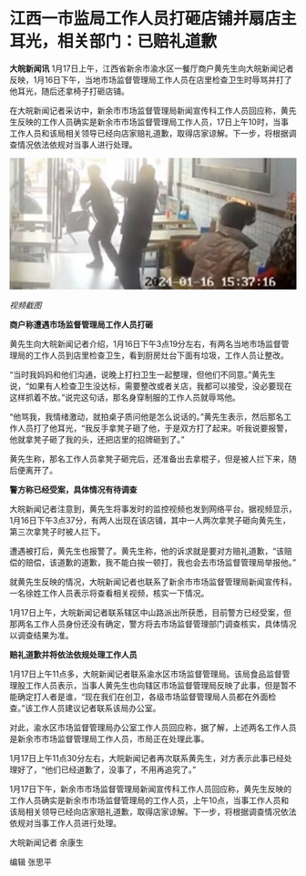 # 江西一市监局工作人员打砸店铺并扇店主耳光，相关部门：已赔礼道歉

**大皖新闻讯**
1月17日上午，江西省新余市渝水区一餐厅商户黄先生向大皖新闻记者反映，1月16日下午，当地市场监督管理局工作人员在店里检查卫生时辱骂并打了他耳光，随后还拿椅子打砸店铺。

在大皖新闻记者采访中，新余市市场监督管理局新闻宣传科工作人员回应称，黄先生反映的工作人员确实是新余市市场监督管理局工作人员，17日上午10时，当事工作人员和该局相关领导已经向店家赔礼道歉，取得店家谅解。下一步，将根据调查情况依法依规对当事人进行处理。

![9f38a7942a55f83bea1ab61035394efb.jpg](https://raw.githubusercontent.com/qqhsx/qqnews_image/main/2024/01/17/江西一市监局工作人员打砸店铺并扇店主耳光，相关部门：已赔礼道歉/9f38a7942a55f83bea1ab61035394efb.jpg)

_视频截图_

**商户称遭遇市场监督管理局工作人员打砸**

黄先生向大皖新闻记者介绍，1月16日下午3点19分左右，有两名当地市场监督管理局的工作人员到店里检查卫生，看到厨房灶台下面有垃圾，工作人员让整改。

“当时我妈妈和他们沟通，说晚上打扫卫生一起整理，但他们不同意。”黄先生说，“如果有人检查卫生没达标，需要整改或者关店，我都可以接受，没必要现在这样抓着不放。”说完这句话，那名身穿制服的工作人员就辱骂他。

“他骂我，我情绪激动，就拍桌子质问他是怎么说话的。”黄先生表示，然后那名工作人员打了他耳光，“我反手拿凳子砸了他，于是双方打了起来。听我说要报警，他就拿凳子砸了我的头，还把店里的招牌砸到了。”

黄先生称，那名工作人员拿凳子砸完后，还准备出去拿棍子，但是被人拦下来，随后便离开了。

**警方称已经受案，具体情况有待调查**

大皖新闻记者注意到，黄先生将事发时的监控视频也发到网络平台。据视频显示，1月16日下午3点37分，有两人出现在该店铺，其中一人两次拿凳子砸向黄先生，第三次拿凳子时被人拦下。

遭遇被打后，黄先生也报警了。黄先生称，他的诉求就是要对方赔礼道歉，“该赔偿的赔偿，该道歉的道歉，我不能白挨一顿打，我也会去市场监督管理局举报他。”

就黄先生反映的情况，大皖新闻记者也联系了新余市市场监督管理局新闻宣传科，一名徐姓工作人员表示将查看相关视频，核实一下情况。

1月17日上午，大皖新闻记者联系辖区中山路派出所获悉，目前警方已经受案，但那两名工作人员身份还没有确定，警方将去市场监督管理部门调查核实，具体情况以调查结果为准。

**赔礼道歉并将依法依规处理工作人员**

1月17日上午11点多，大皖新闻记者联系渝水区市场监督管理局。该局食品监督管理股工作人员表示，当事人黄先生也向辖区市场监督管理局反映了此事，但是暂不能确定打人者是谁，“现在我们在创卫，各级市场监督管理局人员都在外面检查。”该工作人员建议记者联系该局办公室。

对此，渝水区市场监督管理局办公室工作人员回应称，据了解，上述两名工作人员是新余市市场监督管理局工作人员，市局正在处理此事。

1月17日上午11点30分左右，大皖新闻记者再次联系黄先生，对方表示此事已经处理好了，“他们已经道歉了，没事了，不用再追究了。”

1月17日下午，新余市市场监督管理局新闻宣传科工作人员回应称，黄先生反映的工作人员确实是新余市市场监督管理局的工作人员，上午10点，当事工作人员和该局相关领导已经向店家赔礼道歉，取得店家谅解。下一步，将根据调查情况依法依规对当事工作人员进行处理。

大皖新闻记者 余康生

编辑 张思平


